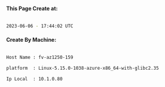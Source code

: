 
   
#### This Page Create at:

```bash

2023-06-06 - 17:44:02 UTC

```

#### Create By Machine:

```bash

Host Name : fv-az1250-159

platform  : Linux-5.15.0-1038-azure-x86_64-with-glibc2.35

Ip Local  : 10.1.0.80

```

